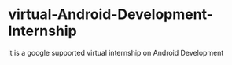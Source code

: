 # virtual-Android-Development-Internship
it is a google supported virtual internship on Android Development
